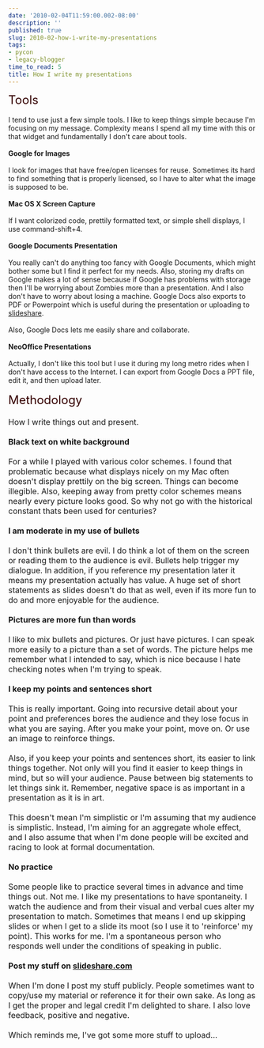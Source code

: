 ```yaml
---
date: '2010-02-04T11:59:00.002-08:00'
description: ''
published: true
slug: 2010-02-how-i-write-my-presentations
tags:
- pycon
- legacy-blogger
time_to_read: 5
title: How I write my presentations
---
```


<div><span class="Apple-style-span" style="color: rgb(51, 0, 0); font-size: x-large;">Tools</span></div><div><br /></div><div>I tend to use just a few simple tools. I like to keep things simple because I'm focusing on my message. Complexity means I spend all my time with this or that widget and fundamentally I don't care about tools.</div><div><br /></div><div><b>Google for Images</b></div><div><b><br /></b></div><div>I look for images that have free/open licenses for reuse. Sometimes its hard to find something that is properly licensed, so I have to alter what the image is supposed to be.</div><div><br /></div><div><b>Mac OS X Screen Capture</b></div><div><b><br /></b></div><div>If I want colorized code, prettily formatted text, or simple shell displays, I use command-shift+4. </div><div><br /></div><div><b>Google Documents Presentation</b></div><div><b><br /></b></div><div>You really can't do anything too fancy with Google Documents, which might bother some but I find it perfect for my needs. Also, storing my drafts on Google makes a lot of sense because if Google has problems with storage then I'll be worrying about Zombies more than a presentation. And I also don't have to worry about losing a machine. Google Docs also exports to PDF or Powerpoint which is useful during the presentation or uploading to <a href="http://slideshare.com/">slideshare</a>.</div><div><br /></div><div>Also, Google Docs lets me easily share and collaborate. </div><div><br /></div><div><b>NeoOffice Presentations</b></div><div><br /></div><div>Actually, I don't like this tool but I use it during my long metro rides when I don't have access to the Internet. I can export from Google Docs a PPT file, edit it, and then upload later.</div><div><br /></div><div><span class="Apple-style-span" style="font-size: x-large;"><span class="Apple-style-span" style="color: #330000;">Methodology</span></span></div><div><span class="Apple-style-span" style="font-size: medium;"><br /></span></div><div><span class="Apple-style-span" style="font-size: medium;">How I write things out and present.</span></div><div><span class="Apple-style-span" style="font-size: medium;"><br /></span></div><div><span class="Apple-style-span" style="font-size: medium;"><b>Black text on white background</b></span></div><div><span class="Apple-style-span" style="font-size: medium;"><b><br /></b></span></div><div><span class="Apple-style-span" style="font-size: medium;">For a while I played with various color schemes. I found that problematic because what displays nicely on my Mac often doesn't display prettily on the big screen. Things can become illegible. Also, keeping away from pretty color schemes means nearly every picture looks good. So why not go with the historical constant thats been used for centuries? </span></div><div><span class="Apple-style-span" style="font-size: medium;"><br /></span></div><div><span class="Apple-style-span" style="font-size: medium;"><span class="Apple-style-span"><div><span class="Apple-style-span"><b>I am moderate in my use of bullets</b></span></div><div><span class="Apple-style-span"><b><br /></b></span></div><div><span class="Apple-style-span">I don't think bullets are evil. I do think a lot of them on the screen or reading them to the audience is evil. Bullets help trigger my dialogue. In addition, if you reference my presentation later it means my presentation actually has value. A huge set of short statements as slides doesn't do that as well, even if its more fun to do and more enjoyable for the audience.</span></div></span></span></div><div><span class="Apple-style-span" style="font-size: medium;"><br /></span></div><div><span class="Apple-style-span" style="font-size: medium;"><b>Pictures are more fun than words</b></span></div><div><span class="Apple-style-span" style="font-size: medium;"><br /></span></div><div><span class="Apple-style-span" style="font-size: medium;">I like to mix bullets and pictures. Or just have pictures. I can speak more easily to a picture than a set of words. The picture helps me remember what I intended to say, which is nice because I hate checking notes when I'm trying to speak.</span></div><div><span class="Apple-style-span" style="font-size: medium;"><br /></span></div><div><span class="Apple-style-span" style="font-size: medium;"><b>I keep my points and sentences short</b></span></div><div><span class="Apple-style-span" style="font-size: medium;"><b><br /></b></span></div><div><span class="Apple-style-span" style="font-size: medium;">This is really important. Going into recursive detail about your point and preferences bores the audience and they lose focus in what you are saying. After you make your point, move on. Or use an image to reinforce things. </span></div><div><span class="Apple-style-span" style="font-size: medium;"><br /></span></div><div><span class="Apple-style-span" style="font-size: medium;">Also, if you keep your points and sentences short, its easier to link things together. Not only will you find it easier to keep things in mind, but so will your audience. Pause between big statements to let things sink it. Remember, negative space is as important in a presentation as it is in art.</span></div><div><span class="Apple-style-span" style="font-size: medium;"><br /></span></div><div><span class="Apple-style-span" style="font-size: medium;">This doesn't mean I'm simplistic or I'm assuming that my audience is simplistic. Instead, I'm aiming for an aggregate whole effect, and I also assume that when I'm done people will be excited and racing to look at formal documentation.</span></div><div><span class="Apple-style-span" style="font-size: medium;"><br /></span></div><div><b><span class="Apple-style-span" style="font-size: medium;">No practice</span></b></div><div><b><span class="Apple-style-span" style="font-size: medium;"><br /></span></b></div><div><span class="Apple-style-span" style="font-size: medium;">Some people like to practice several times in advance and time things out. Not me. I like my presentations to have spontaneity. I watch the audience and from their visual and verbal cues alter my presentation to match. Sometimes that means I end up skipping slides or when I get to a slide its moot (so I use it to 'reinforce' my point). This works for me. I'm a spontaneous person who responds well under the conditions of speaking in public. </span></div><div><span class="Apple-style-span" style="font-size: medium;"><br /></span></div><div><span class="Apple-style-span" style="font-size: medium;"><b>Post my stuff on <a href="http://www.slideshare.net/pydanny">slideshare.com</a></b></span></div><div><span class="Apple-style-span" style="font-size: medium;"><b><br /></b></span></div><div><span class="Apple-style-span" style="font-size: medium;">When I'm done I post my stuff publicly. People sometimes want to copy/use my material or reference it for their own sake. As long as I get the proper and legal credit I'm delighted to share. I also love feedback, positive and negative.</span></div><div><span class="Apple-style-span" style="font-size: medium;"><br /></span></div><div><span class="Apple-style-span" style="font-size: medium;">Which reminds me, I've got some more stuff to upload...</span></div>